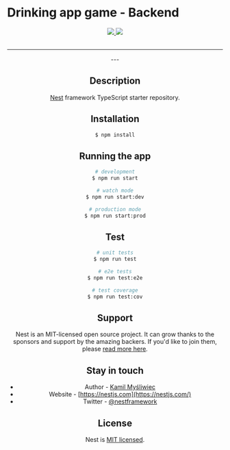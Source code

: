 <!-- ![Drinking game App](thumbnail.png)-->
# Drinking app game - Backend

<div align='center'>
  
<a href='https://github.com/kenjishiromajp/drinking-app-web/releases'>
  
<img src='https://img.shields.io/github/v/release/kenjishiromajp/drinking-app-web?color=%23FDD835&label=version&style=for-the-badge'>
  
</a>
  
<a href='https://github.com/kenjishiromajp/drinking-app-web/blob/main/LICENSE'>
  
<img src='https://img.shields.io/github/license/kenjishiromajp/drinking-app-web?style=for-the-badge'>
  
</a>
  
</div>

<br />

---

<div align='center'>
---

## Description

[Nest](https://github.com/nestjs/nest) framework TypeScript starter repository.

## Installation

```bash
$ npm install
```

## Running the app

```bash
# development
$ npm run start

# watch mode
$ npm run start:dev

# production mode
$ npm run start:prod
```

## Test

```bash
# unit tests
$ npm run test

# e2e tests
$ npm run test:e2e

# test coverage
$ npm run test:cov
```

## Support

Nest is an MIT-licensed open source project. It can grow thanks to the sponsors and support by the amazing backers. If you'd like to join them, please [read more here](https://docs.nestjs.com/support).

## Stay in touch

- Author - [Kamil Myśliwiec](https://kamilmysliwiec.com)
- Website - [https://nestjs.com](https://nestjs.com/)
- Twitter - [@nestframework](https://twitter.com/nestframework)

## License

Nest is [MIT licensed](LICENSE).

